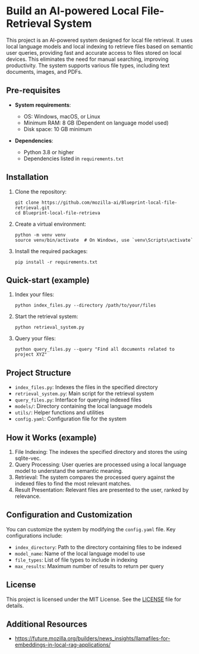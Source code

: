 <!-- ![Project Logo](./images/to/Blueprints-logo.png) -->

# Build an AI-powered Local File-Retrieval System

This project is an AI-powered system designed for local file retrieval. It uses local language models and local indexing to retrieve files based on semantic user queries, providing fast and accurate access to files stored on local devices. This eliminates the need for manual searching, improving productivity. The system supports various file types, including text documents, images, and PDFs.

## Pre-requisites

- **System requirements**: 
  - OS: Windows, macOS, or Linux
  - Minimum RAM: 8 GB (Dependent on language model used)
  - Disk space: 10 GB minimum

- **Dependencies**:
  - Python 3.8 or higher
  - Dependencies listed in `requirements.txt`
    
## Installation

1. Clone the repository:
   ```
   git clone https://github.com/mozilla-ai/Blueprint-local-file-retrieval.git
   cd Blueprint-local-file-retrieva
   ```

2. Create a virtual environment:
   ```
   python -m venv venv
   source venv/bin/activate  # On Windows, use `venv\Scripts\activate`
   ```

3. Install the required packages:
   ```
   pip install -r requirements.txt
   ```

## Quick-start (example)

1. Index your files:
   ```
   python index_files.py --directory /path/to/your/files
   ```

2. Start the retrieval system:
   ```
   python retrieval_system.py
   ```

3. Query your files:
   ```
   python query_files.py --query "Find all documents related to project XYZ"
   ```

## Project Structure

- `index_files.py`: Indexes the files in the specified directory
- `retrieval_system.py`: Main script for the retrieval system
- `query_files.py`: Interface for querying indexed files
- `models/`: Directory containing the local language models
- `utils/`: Helper functions and utilities
- `config.yaml`: Configuration file for the system

## How it Works (example)

1. File Indexing: The indexes the specified directory and stores the using sqlite-vec.
2. Query Processing: User queries are processed using a local language model to understand the semantic meaning.
3. Retrieval: The system compares the processed query against the indexed files to find the most relevant matches.
4. Result Presentation: Relevant files are presented to the user, ranked by relevance.

## Configuration and Customization

You can customize the system by modifying the `config.yaml` file. Key configurations include:

- `index_directory`: Path to the directory containing files to be indexed
- `model_name`: Name of the local language model to use
- `file_types`: List of file types to include in indexing
- `max_results`: Maximum number of results to return per query

## License

This project is licensed under the MIT License. See the [LICENSE](LICENSE) file for details.

## Additional Resources

- https://future.mozilla.org/builders/news_insights/llamafiles-for-embeddings-in-local-rag-applications/
